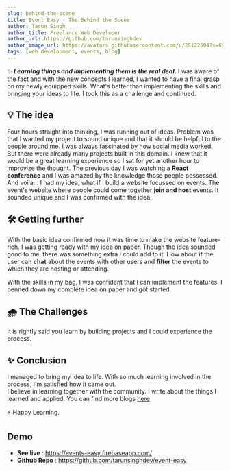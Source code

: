 ```yaml
---
slug: behind-the-scene
title: Event Easy - The Behind the Scene
author: Tarun Singh
author_title: Freelance Web Developer
author_url: https://github.com/tarunsinghdev
author_image_url: https://avatars.githubusercontent.com/u/25122604?s=60&v=4
tags: [web development, events, blog]
---
```


✨️
**_Learning things and implementing them is the real deal_.** I was aware of the fact and with the new concepts I learned, I wanted to have a final grasp on my newly equipped skills. What's better than implementing the skills and bringing your ideas to life. I took this as a challenge and continued.

<!--truncate-->

## 💡 The idea

Four hours straight into thinking, I was running out of ideas. Problem was that I wanted my project to sound unique and that it should be helpful to the people around me. I was always fascinated by how social media worked. But there were already many projects built in this domain. I knew that it would be a great learning experience so I sat for yet another hour to improvize the thought. The previous day I was watching a **React conference** and I was amazed by the knowledge those people possessed. And voila... I had my idea, what if I build a website focussed on events. The event's website where people could come together **join and host** events. It sounded unique and I was confirmed with the idea.

## 🛠️ Getting further

With the basic idea confirmed now it was time to make the website feature-rich. I was getting ready with my idea on paper. Though the idea sounded good to me, there was something extra I could add to it. How about if the user can **chat** about the events with other users and **filter** the events to which they are hosting or attending.

With the skills in my bag, I was confident that I can implement the features. I penned down my complete idea on paper and got started.

## 🌧 The Challenges

It is rightly said you learn by building projects and I could experience the process.

## ✨️ Conclusion

I managed to bring my idea to life. With so much learning involved in the process, I'm satisfied how it came out.<br/>
I believe in learning together with the community. I write about the things I learned and applied. You can find more blogs [here](https://tarunsingh.hashnode.dev/)

⚡️ Happy Learning.

## Demo

- **See live** : https://events-easy.firebaseapp.com/
- **Github Repo** : https://github.com/tarunsinghdev/event-easy
